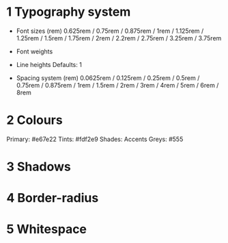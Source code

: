 # 1 Typography system

- Font sizes (rem)
  0.625rem / 0.75rem / 0.875rem / 1rem / 1.125rem / 1.25rem / 1.5rem / 1.75rem / 2rem / 2.2rem / 2.75rem / 3.25rem / 3.75rem

- Font weights

- Line heights
  Defaults: 1

- Spacing system (rem)
  0.0625rem / 0.125rem / 0.25rem / 0.5rem / 0.75rem / 0.875rem / 1rem / 1.5rem / 2rem / 3rem / 4rem / 5rem / 6rem / 8rem

# 2 Colours

Primary: #e67e22
Tints: #fdf2e9
Shades:
Accents
Greys: #555

# 3 Shadows

# 4 Border-radius

# 5 Whitespace
